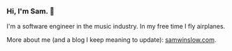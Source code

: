### Hi, I'm Sam. 👋

I'm a software engineer in the music industry. In my free time I fly airplanes.

More about me (and a blog I keep meaning to update): [samwinslow.com](https://samwinslow.com/).
